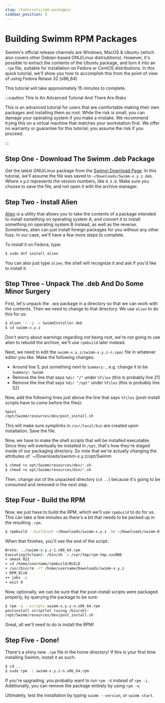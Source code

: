 ```yaml
---
slug: /tutorials/rpm-packages/
sidebar_position: 4
---
```

# Building Swimm RPM Packages

Swimm's official release channels are Windows, MacOS & Ubuntu (which also covers other Debian-based GNU/Linux distriubtions). However, it's possible to extract the contents of the Ubuntu package, and turn it into an `.rpm` file, suitable for installation on Fedora or CentOS distributions. In this quick tutorial, we'll show you how to accomplish this from the point of view of using Fedora Relase 32 (x86_64)

This tutorial will take approximately 15 minutes to complete. 

:::caution This Is An Advanced Tutorial And There Are Risks

This is an advanced tutorial for users that are comfortable making their own packages and installing them as root. While the risk is small, you can damage your operating system if you make a mistake. We recommend trying this on a virtual machine that matches your workstation first. We offer no warranty or guarantee for this tutorial; you assume the risk if you proceed.

:::

## Step One - Download The Swimm .deb Package

Get the latest GNU/Linux package from the [Swimm Download Page](https://swimm.io/download/). In this tutorial, we'll assume the file was saved to `~/Downloads/Swimm-x.y.z.deb`. Where *x.y.z* represents the version numbers, like `0.5.0`. Make sure you choose to save the file, and not open it with the archive manager. 

## Step Two - Install Alien

[Alien](https://en.wikipedia.org/wiki/Alien_(file_converter)) is a utility that allows you to take the contents of a package intended to install something on operating system A, and convert it to install something on operating system B instead, as well as the reverse. Sometimes, alien can just install foreign packages for you without any other fuss. In our case, we'll have a few more steps to complete.

To install it on Fedora, type:

```bash
$ sudo dnf install alien
```

You can also just type `alien`; the shell will recognize it and ask if you'd like to install it. 

## Step Three - Unpack The .deb And Do Some Minor Surgery

First, let's unpack the `.deb` package in a directory so that we can work with the contents. Then we need to change to that directory. We use `alien` to do this for us: 

```bash
$ alien -r -g -v SwimmInstaller.deb
$ cd swimm-x.y.z
```

Don't worry about warnings regarding not being root, we're not going to use alien to rebuild the archive, we'll use `rpmbuild` later instead.

Next, we need to edit the `swimm-x.y.z/swimm-x.y.z-n.spec` file in whatever editor you like. Make the following changes:

 - Around line 5, put something next to `Summary:` , e.g. change it to be `Summary: Swimm`
 - Remove the line that says `%dir "/"` under `%files` (this is probably line 21)
 - Remove the line that says `%dir "/opt"` under `%files` (this is probably line 52)

Now, add the following lines just above the line that says `%files` (post-install scripts have to come before the files):

```sh
%post
/opt/Swimm/resources/dev/post_install.sh
```

This will make sure symplinks in `/usr/local/bin` are created upon installation. Save the file.

Now, we have to make the shell scripts that will be installed executable. Since they will eventually be installed in `/opt`, that's how they're staged inside of our packaging directory. So note that we're actually changing the attributes of `~/Downloads/swimm-x.y.z/opt/Swimm

```bash
$ chmod +x opt/Swimm/resources/dev/*.sh
$ chmod +x opt/Swimm/resources/bin/*.sh
```

Then, change out of the unpacked directory (`cd ..`) because it's going to be consumed and removed in the next step. 

## Step Four - Build the RPM

Now, we just have to build the RPM, which we'll use `rpmbuild` to do for us. This can take a few minutes as there's a bit that needs to be packed up in the resulting `.rpm`.

```bash
$ rpmbuild --buildroot ~/Downloads/swimm-x.y.z -bb ~/Downloads/swimm-0.5.0/swimm-x.y.z-n.spec
```

When that finishes, you'll see the end of the script:

```sh
Wrote: ../swimm-x.y.z-1.x86_64.rpm
Executing(%clean): /bin/sh -e /var/tmp/rpm-tmp.xxuRBE
+ umask 022
+ cd /home/username/rpmbuild/BUILD
+ /usr/bin/rm -rf /home/username/Downloads/swimm-x.y.z
+ RPM_EC=0
++ jobs -p
+ exit 0
```

Now, optionally, we can be sure that the post-install scripts were packaged properly, by querying the package to be sure:

```bash
$ rpm -q --scripts swimm-x.y.z-n.x86_64.rpm
postinstall scriptlet (using /bin/sh):
/opt/Swimm/resources/dev/post_install.sh
```

Great, all we'll need to do is install the RPM!

## Step Five - Done!

There's a shiny new `.rpm` file in the home directory! If this is your first time installing Swimm, install it as such:

```bash
$ cd ..
$ sudo rpm -i swimm-x.y.z-n.x86_64.rpm
```

If you're upgrading, you probably want to run `rpm -U` instead of `rpm -i`. Additionally, you can remove the package entirely by using `rpm -e`.

Ultimately, test the installation by typing `swimm --version`, or `swimm start`. 